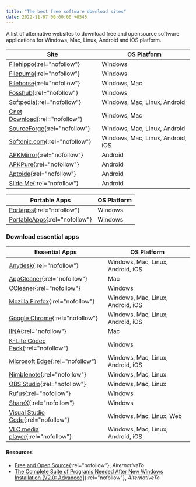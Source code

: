 ```yaml
---
title: "The best free software download sites"
date: 2022-11-07 00:00:00 +0545
---
```


A list of alternative websites to download free and opensource software applications for Windows, Mac, Linux, Android and iOS platform.

| Site                                                         | OS Platform                       |
| ------------------------------------------------------------ | --------------------------------- |
| [Filehippo](https://filehippo.com/){:rel="nofollow"}         | Windows                           |
| [Filepuma](https://www.filepuma.com/){:rel="nofollow"}       | Windows                           |
| [Filehorse](https://www.filehorse.com/){:rel="nofollow"}     | Windows, Mac                      |
| [Fosshub](https://www.fosshub.com/){:rel="nofollow"}         | Windows                           |
| [Softpedia](https://www.softpedia.com/){:rel="nofollow"}     | Windows, Mac, Linux, Android      |
| [Cnet Download](https://download.cnet.com/){:rel="nofollow"} | Windows, Mac                      |
| [SourceForge](https://sourceforge.net/){:rel="nofollow"}     | Windows, Mac, Linux, Android      |
| [Softonic.com](https://en.softonic.com/){:rel="nofollow"}    | Windows, Mac, Linux, Android, iOS |
| [APKMirror](https://www.apkmirror.com/){:rel="nofollow"}     | Android                           |
| [APKPure](https://apkpure.com/){:rel="nofollow"}             | Android                           |
| [Aptoide](https://en.aptoide.com/){:rel="nofollow"}          | Android                           |
| [Slide Me](http://slideme.org/){:rel="nofollow"}             | Android                           |

| Portable Apps                                              | OS Platform |
| ---------------------------------------------------------- | ----------- |
| [Portapps](https://portapps.io/){:rel="nofollow"}          | Windows     |
| [PortableApps](https://portableapps.com/){:rel="nofollow"} | Windows     |

### Download essential apps

| Essential Apps                                                                      | OS Platform                       |
| ----------------------------------------------------------------------------------- | --------------------------------- |
| [Anydesk](https://anydesk.com/en){:rel="nofollow"}                                  | Windows, Mac, Linux, Android, iOS |
| [AppCleaner](https://freemacsoft.net/appcleaner/){:rel="nofollow"}                  | Mac                               |
| [CCleaner](https://www.ccleaner.com/ccleaner/builds){:rel="nofollow"}               | Windows                           |
| [Mozilla Firefox](https://www.mozilla.org/en-US/firefox/browsers/){:rel="nofollow"} | Windows, Mac, Linux, Android, iOS |
| [Google Chrome](https://www.google.com/chrome/){:rel="nofollow"}                    | Windows, Mac, Linux, Android, iOS |
| [IINA](https://iina.io/){:rel="nofollow"}                                           | Mac                               |
| [K-Lite Codec Pack](https://codecguide.com/){:rel="nofollow"}                       | Windows                           |
| [Microsoft Edge](https://www.microsoft.com/en-us/edge){:rel="nofollow"}             | Windows, Mac, Linux, Android, iOS |
| [Nimblenote](https://nimblenote.app/){:rel="nofollow"}                              | Windows, Mac, Linux               |
| [OBS Studio](https://obsproject.com/){:rel="nofollow"}                              | Windows, Mac, Linux               |
| [Rufus](https://rufus.ie/en/){:rel="nofollow"}                                      | Windows                           |
| [ShareX](https://getsharex.com/){:rel="nofollow"}                                   | Windows                           |
| [Visual Studio Code](https://code.visualstudio.com/){:rel="nofollow"}               | Windows, Mac, Linux, Web          |
| [VLC media player](https://www.videolan.org/vlc/index.html){:rel="nofollow"}        | Windows, Mac, Linux, Android, iOS |

#### Resources

- [Free and Open Source](https://alternativeto.net/list/15116/free-and-open-source/){:rel="nofollow"}, _AlternativeTo_
- [The Complete Suite of Programs Needed After New Windows Installation [V2.0: Advanced]](https://alternativeto.net/list/10598/the-complete-suite-of-programs-needed-after-new-windows-install-v2-0-advanced-/){:rel="nofollow"}, _AlternativeTo_

